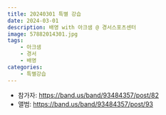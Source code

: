 ```yaml
---
title: 20240301 특별 강습
date: 2024-03-01
description: 배영 with 아크샘 @ 경서스포츠센터
image: 57882014301.jpg
tags:
    - 아크샘
    - 경서
    - 배영
categories:
    - 특별강습
---
```


- 참가자: https://band.us/band/93484357/post/82
- 앨범: https://band.us/band/93484357/post/93